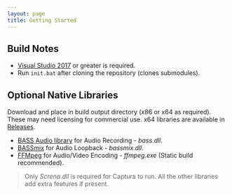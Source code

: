 ```yaml
---
layout: page
title: Getting Started
---
```


## Build Notes
- [Visual Studio 2017](https://visualstudio.com) or greater is required.
- Run `init.bat` after cloning the repository (clones submodules).

## Optional Native Libraries
Download and place in build output directory (x86 or x64 as required).
These may need licensing for commercial use.
x64 libraries are available in [Releases](https://github.com/MathewSachin/Captura/releases).

- [BASS Audio library](http://www.un4seen.com/download.php?bass24) for Audio Recording - *bass.dll*.
- [BASSmix](http://www.un4seen.com/download.php?bassmix24) for Audio Loopback - *bassmix.dll*.
- [FFMpeg](https://ffmpeg.zeranoe.com/builds/) for Audio/Video Encoding - *ffmpeg.exe* (Static build recommended).

>Only _Screna.dll_ is required for Captura to run. All the other libraries add extra features if present.